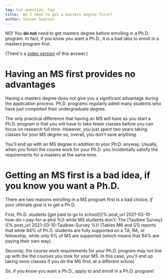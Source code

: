 ```yaml
---
tag: hot-question, faq 
title:  Do I need to get a masters degree first?
author: Steven Swanson
---
```



NO!  You **do not** need to get masters degree before enrolling in a
Ph.D. program.  In fact, if you know you want a Ph.D., it is a bad idea to
enroll in a masters program first.

(There's a [video version](https://youtu.be/BWJKhhgPcf4?t=325) of this answer.)

# Having an MS first provides no advantages

Having a masters degree does not give you a significant advantage during
the application process.  Ph.D. programs regularly admit many students who have
just completed their undergraduate degree.

The only practical difference that having an MS will have as you start a
Ph.D. program is that you will have to take fewer classes before you can focus
on research full time.  However, you just spent two years taking classes for
your MS degree so, overall, you don't save anything.

You'll end up with an MS degree in addition to your Ph.D. anyway.
Usually, when you finish the course work for your Ph.D. you incidentally
satisfy the requirements for a masters at the same time.

# Getting an MS first is a bad idea, if you know you want a Ph.D.

There are two reasons enrolling in a MS program first is a bad choice, _if_
your ultimate goal is to get a Ph.D.

First, Ph.D. students [get paid to go to school]({% post_url
2021-03-10-how-do-i-pay-for-a-phd %}) while MS students don't: The [Taulbee
Survey]({% post_url 2021-03-10-Taulbee-Survey %}) (Tables M6 and G1) reports
that while 84% of Ph.D. students are fully supported on a TA, RA, or
fellowship, while only 6% of MS are supported (which means that 94% are paying
their own way).

Secondy, the course work requirements for your Ph.D. program may not line up
with the the courses you took for your MS.  In this case, you'll end up taking
_more_ classes if you do the MS first, at a different school.
 
So, if you know you want a Ph.D., apply to and enroll in a Ph.D. program!

